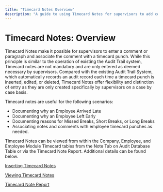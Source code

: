```yaml
---
title: "Timecard Notes Overview"
description: "A guide to using Timecard Notes for supervisors to add comments to employee timecard punches, including use cases and benefits."
---
```


# Timecard Notes: Overview

Timecard Notes make it possible for supervisors to enter a comment or paragraph and associate the comment with a timecard punch. While this principle is similar to the operation of existing the Audit Trail system, Timecard notes are not mandatory and are only entered as deemed necessary by supervisors. Compared with the existing Audit Trail System, which automatically records an audit record each time a timecard punch is inserted, edited, or deleted, Timecard Notes offer flexibility and distinction of entry as they are only created specifically by supervisors on a case by case basis.

Timecard notes are useful for the following scenarios:

- Documenting why an Employee Arrived Late
- Documenting why an Employee Left Early
- Documenting reasons for Missed Breaks, Short Breaks, or Long Breaks
- Associating notes and comments with employee timecard punches as needed.

Timecard Notes can be viewed from within the Company, Employee, and Employee Module Timecard tables from the Note Tab on Audit Database Table or via the Timecard Note Report. Additional details can be found below.

[Inserting Timecard Notes](SW_CH7_Notes_Insert.md)

[Viewing Timecard Notes](SW_CH7_Notes_View.md)

[Timecard Note Report](SW_CH7_Notes_Report.md)
